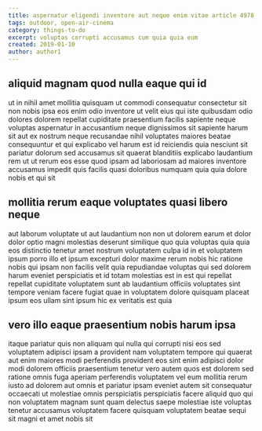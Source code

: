 ```yaml
---
title: aspernatur eligendi inventore aut neque enim vitae article 4978
tags: outdoor, open-air-cinema
category: things-to-do
excerpt: voluptas corrupti accusamus cum quia quia eum
created: 2019-01-10
author: author1
---
```


## aliquid magnam quod nulla eaque qui id

ut in nihil amet mollitia quisquam ut commodi consequatur consectetur sit non nobis ipsa eos enim odio inventore ut velit eius qui iste quibusdam odio dolores dolorem repellat cupiditate praesentium facilis sapiente neque voluptas aspernatur in accusantium neque dignissimos sit sapiente harum sit aut ex nostrum neque recusandae nihil voluptates maiores beatae consequuntur et qui explicabo vel harum est id reiciendis quia nesciunt sit pariatur dolorum sed accusamus sit quaerat blanditiis explicabo laudantium rem ut ut rerum eos esse quod ipsam ad laboriosam ad maiores inventore accusamus impedit quis facilis quasi doloribus numquam quia quia dolore nobis et qui sit

## mollitia rerum eaque voluptates quasi libero neque

aut laborum voluptate ut aut laudantium non non ut dolorem earum et dolor dolor optio magni molestias deserunt similique quo quia voluptas quia quia eos distinctio tenetur amet nostrum voluptatem culpa id in et voluptatem ipsum porro illo et ipsum excepturi dolor maxime rerum nobis hic ratione nobis qui ipsam non facilis velit quia repudiandae voluptas qui sed dolorem harum eveniet perspiciatis et id totam molestias est in est qui repellat repellat cupiditate voluptatem sunt ab laudantium officiis voluptates sint tempore veniam facere fugiat quae in voluptatem dolore quisquam placeat ipsum eos ullam sint ipsum hic ex veritatis est quia

## vero illo eaque praesentium nobis harum ipsa

itaque pariatur quis non aliquam qui nulla qui corrupti nisi eos sed voluptatem adipisci ipsam a provident nam voluptatem tempore qui quaerat aut enim maiores modi perferendis provident eos sint enim adipisci dolor modi dolorem officiis praesentium tenetur vero autem quos est dolorem sed ratione omnis fuga aperiam perferendis voluptatem vel eum mollitia rerum iusto ad dolorem aut omnis et pariatur ipsam eveniet autem sit consequatur occaecati ut molestiae omnis perspiciatis perspiciatis facere aliquid quo qui non voluptatem magnam sunt quam delectus saepe molestiae iste voluptas tenetur accusamus voluptatem facere quisquam voluptatem beatae sequi sit magni et amet nobis sit
